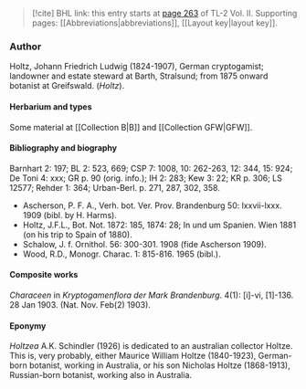> [!cite] BHL link: this entry starts at [page 263](https://www.biodiversitylibrary.org/item/103253#page/289/mode/1up) of TL-2 Vol. II.
> Supporting pages: [[Abbreviations|abbreviations]], [[Layout key|layout key]].

### Author

Holtz, Johann Friedrich Ludwig (1824-1907), German cryptogamist; landowner and estate steward at Barth, Stralsund; from 1875 onward botanist at Greifswald. (*Holtz*).

#### Herbarium and types

Some material at [[Collection B|B]] and [[Collection GFW|GFW]].

#### Bibliography and biography

Barnhart 2: 197; BL 2: 523, 669; CSP 7: 1008, 10: 262-263, 12: 344, 15: 924; De Toni 4: xxx; GR p. 90 (orig. info.); IH 2: 283; Kew 3: 22; KR p. 306; LS 12577; Rehder 1: 364; Urban-Berl. p. 271, 287, 302, 358.
- Ascherson, P. F. A., Verh. bot. Ver. Prov. Brandenburg 50: lxxvii-lxxx. 1909 (bibl. by H. Harms).
- Holtz, J.F.L., Bot. Not. 1872: 185, 1874: 28; In und um Spanien. Wien 1881 (on his trip to Spain of 1880).
- Schalow, J. f. Ornithol. 56: 300-301. 1908 (fide Ascherson 1909).
- Wood, R.D., Monogr. Charac. 1: 815-816. 1965 (bibl.).

#### Composite works

*Characeen* in *Kryptogamenflora der Mark Brandenburg*. 4(1): \[i\]-vi, \[1\]-136. 28 Jan 1903. (Nat. Nov. Feb(2) 1903).

#### Eponymy

*Holtzea* A.K. Schindler (1926) is dedicated to an australian collector Holtze. This is, very probably, either Maurice William Holtze (1840-1923), German-born botanist, working in Australia, or his son Nicholas Holtze (1868-1913), Russian-born botanist, working also in Australia.

